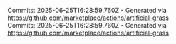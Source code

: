 Commits: 2025-06-25T16:28:59.760Z - Generated via https://github.com/marketplace/actions/artificial-grass
<br>
Commits: 2025-06-25T16:28:59.760Z - Generated via https://github.com/marketplace/actions/artificial-grass
<br>
